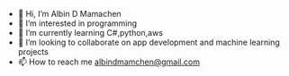 - 👋 Hi, I’m Albin D Mamachen
- 👀 I’m interested in programming 
- 🌱 I’m currently learning C#,python,aws
- 💞️ I’m looking to collaborate on app development and machine learning projects 
- 📫 How to reach me albindmamchen@gmail.com 

<!---
Khalimovgeek/Khalimovgeek is a ✨ special ✨ repository because its `README.md` (this file) appears on your GitHub profile.
You can click the Preview link to take a look at your changes.
--->
